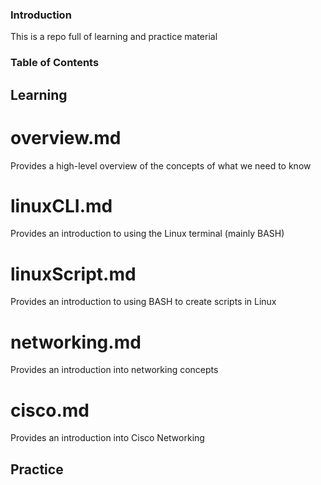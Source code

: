 ### Introduction
This is a repo full of learning and practice material

### Table of Contents
## Learning
# overview.md
Provides a high-level overview of the concepts of what we need to know

# linuxCLI.md
Provides an introduction to using the Linux terminal (mainly BASH)

# linuxScript.md
Provides an introduction to using BASH to create scripts in Linux

# networking.md
Provides an introduction into networking concepts

# cisco.md
Provides an introduction into Cisco Networking

## Practice
